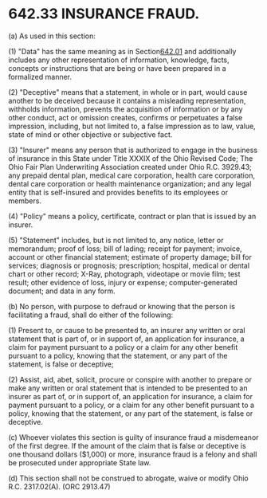 642.33 INSURANCE FRAUD.
=======================

​(a) As used in this section:

​(1) "Data" has the same meaning as in Section[642.01](32386726.html)
and additionally includes any other representation of information,
knowledge, facts, concepts or instructions that are being or have been
prepared in a formalized manner.

​(2) "Deceptive" means that a statement, in whole or in part, would
cause another to be deceived because it contains a misleading
representation, withholds information, prevents the acquisition of
information or by any other conduct, act or omission creates, confirms
or perpetuates a false impression, including, but not limited to, a
false impression as to law, value, state of mind or other objective or
subjective fact.

​(3) "Insurer" means any person that is authorized to engage in the
business of insurance in this State under Title XXXIX of the Ohio
Revised Code; The Ohio Fair Plan Underwriting Association created under
Ohio R.C. 3929.43; any prepaid dental plan, medical care corporation,
health care corporation, dental care corporation or health maintenance
organization; and any legal entity that is self-insured and provides
benefits to its employees or members.

​(4) "Policy" means a policy, certificate, contract or plan that is
issued by an insurer.

​(5) "Statement" includes, but is not limited to, any notice, letter or
memorandum; proof of loss; bill of lading; receipt for payment; invoice,
account or other financial statement; estimate of property damage; bill
for services; diagnosis or prognosis; prescription; hospital, medical or
dental chart or other record; X-Ray, photograph, videotape or movie
film; test result; other evidence of loss, injury or expense;
computer-generated document; and data in any form.

​(b) No person, with purpose to defraud or knowing that the person is
facilitating a fraud, shall do either of the following:

​(1) Present to, or cause to be presented to, an insurer any written or
oral statement that is part of, or in support of, an application for
insurance, a claim for payment pursuant to a policy or a claim for any
other benefit pursuant to a policy, knowing that the statement, or any
part of the statement, is false or deceptive;

​(2) Assist, aid, abet, solicit, procure or conspire with another to
prepare or make any written or oral statement that is intended to be
presented to an insurer as part of, or in support of, an application for
insurance, a claim for payment pursuant to a policy, or a claim for any
other benefit pursuant to a policy, knowing that the statement, or any
part of the statement, is false or deceptive.

​(c) Whoever violates this section is guilty of insurance fraud a
misdemeanor of the first degree. If the amount of the claim that is
false or deceptive is one thousand dollars ($1,000) or more, insurance
fraud is a felony and shall be prosecuted under appropriate State law.

​(d) This section shall not be construed to abrogate, waive or modify
Ohio R.C. 2317.02(A). (ORC 2913.47)
